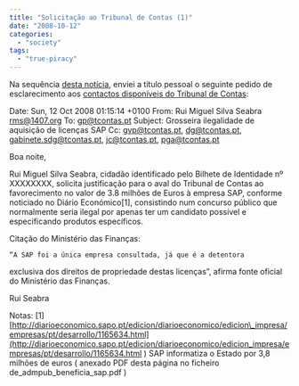 ```yaml
---
title: "Solicitação ao Tribunal de Contas (1)"
date: "2008-10-12"
categories: 
  - "society"
tags: 
  - "true-piracy"
---
```


Na sequência [desta notícia](http://blog.softwarelivre.sapo.pt/2008/10/11/administracao-publica-oferece-4-m-euros-a-sap/), enviei a título pessoal o seguinte pedido de esclarecimento aos [contactos disponíveis do Tribunal de Contas](https://www.tcontas.pt/pt/institucionais.shtm):

Date: Sun, 12 Oct 2008 01:15:14 +0100
From: Rui Miguel Silva Seabra <rms@1407.org>
To: gp@tcontas.pt
Subject: Grosseira ilegalidade de aquisição de licenças SAP
Cc: gvp@tcontas.pt, dg@tcontas.pt, gabinete.sdg@tcontas.pt, jc@tcontas.pt,
        pga@tcontas.pt

Boa noite,

Rui Miguel Silva Seabra, cidadão identificado pelo Bilhete de
Identidade nº XXXXXXXX, solicita justificação para o aval do Tribunal de
Contas ao favorecimento no valor de 3.8 milhões de Euros à empresa SAP,
conforme noticiado no Diário Económico\[1\], consistindo num concurso
público que normalmente seria ilegal por apenas ter um candidato
possível e especificando produtos específicos.

Citação do Ministério das Finanças:

    “A SAP foi a única empresa consultada, já que é a detentora
exclusiva dos direitos de propriedade destas licenças”, afirma fonte
oficial do Ministério das Finanças.

Rui Seabra

Notas:
\[1\] [http://diarioeconomico.sapo.pt/edicion/diarioeconomico/edicion\_impresa/empresas/pt/desarrollo/1165634.html](http://diarioeconomico.sapo.pt/edicion/diarioeconomico/edicion_impresa/empresas/pt/desarrollo/1165634.html  )
    SAP informatiza o Estado por 3,8 milhões de euros
    ( anexado PDF desta página no ficheiro de\_admpub\_beneficia\_sap.pdf )
